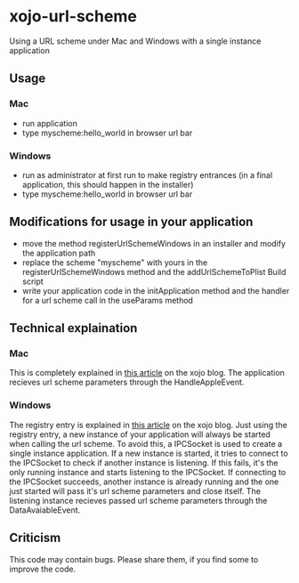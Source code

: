 # xojo-url-scheme
Using a URL scheme under Mac and Windows with a single instance application

## Usage
### Mac
- run application
- type myscheme:hello_world in browser url bar
### Windows
- run as administrator at first run to make registry entrances (in a final application, this should happen in the installer)
- type myscheme:hello_world in browser url bar

## Modifications for usage in your application
- move the method registerUrlSchemeWindows in an installer and modify the application path
- replace the scheme "myscheme" with yours in the registerUrlSchemeWindows method and the addUrlSchemeToPlist Build script
- write your application code in the initApplication method and the handler for a url scheme call in the useParams method

## Technical explaination
### Mac
This is completely explained in [this article](http://blog.xojo.com/2016/05/09/let-your-os-x-desktop-app-react-to-custom-uris/) on the xojo blog.
The application recieves url scheme parameters through the HandleAppleEvent.
### Windows
The registry entry is explained in [this article](http://blog.xojo.com/2016/08/16/custom-uri-schemes-on-windows/) on the xojo blog.
Just using the registry entry, a new instance of your application will always be started when calling the url scheme. To avoid this, a IPCSocket is used to create a single instance application. If a new instance is started, it tries to connect to the IPCSocket to check if another instance is listening. If this fails, it's the only running instance and starts listening to the IPCSocket. If connecting to the IPCSocket succeeds, another instance is already running and the one just started will pass it's url scheme parameters and close itself.
The listening instance recieves passed url scheme parameters through the DataAvaiableEvent.

## Criticism
This code may contain bugs. Please share them, if you find some to improve the code.
